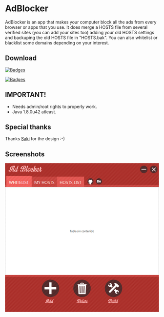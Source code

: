 # AdBlocker
AdBlocker is an app that makes your computer block all the ads from every browser or apps that you use. It does merge a HOSTS file from several verified sites (you can add your sites too) adding your old HOSTS settings and backuping the old HOSTS file in "HOSTS.bak". You can also whitelist or blacklist some domains depending on your interest.

## Download

[![Badges](https://img.shields.io/badge/Download-v0.3-brightgreen.svg)](https://github.com/MaanuVazquez/AdBlocker/releases)

[![Badges](https://img.shields.io/badge/Paypal-donate-blue.svg)](https://www.Paypal.com/cgi-bin/webscr?cmd=_s-xclick&hosted_button_id=L9VQQWFEGGSAU)

## IMPORTANT!

* Needs admin/root rights to properly work.
* Java 1.8.0u42 atleast.

## Special thanks

Thanks [Saki](https://www.behance.net/saki) for the design :-)

## Screenshots

![App](./screenshots/app.png)
